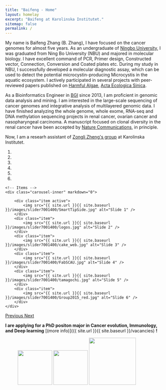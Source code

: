 ```yaml
---
title: "Baifeng - Home"
layout: homelay
excerpt: "Baifeng at Karolinska Institutet."
sitemap: false
permalink: /
---
```


My name is Baifeng Zhang (B. Zhang), I have focused on the cancer genomes for almost five years. As an undergraduate of [Ningbo University](http://iso.nbu.edu.cn), I was graduated from Ning Bo University (NBU) and majored in molecular biology. I have excellent command of PCR, Primer design, Constructed vector, Connection, Conversion and Coated plates etc. During my study in NBU, I successfully developed a molecular diagnostic assay, which can be used to detect the potential microcystin-producing Microcystis in the aquatic ecosystem. I actively participated in several projects with peer-reviewed papers published on [Harmful Algae](https://doi.org/10.1016/j.hal.2014.04.018), [Acta Ecologica Sinica](https://doi.org/10.5846/stxb201308112059).

As a Bioinformatics Engineer in [BGI](https://www.bgi.com/global/) since 2013, I am proficient in genomic data analysis and mining. I am interested in the large-scale sequencing of cancer genomes and integrative analysis of multilayered genomic data. I have finished analyzing the whole genome, whole exome, RNA-seq and DNA methylation sequencing projects in renal cancer, ovarian cancer and nasopharyngeal carcinoma. A manuscript focused on clonal diversity in the renal cancer have been accepted by [Nature Communications](http://zhangbaifeng.github.io/publications/), in principle.

Now, I am a researh assistant of [Zongli Zheng's group](https://ki.se/en/research/zongli-zheng) at Karolinska Institutet.

<div markdown="0" id="carousel" class="carousel slide" data-ride="carousel" data-interval="5000" data-pause="hover" >
    <!-- Menu -->
    <ol class="carousel-indicators">
        <li data-target="#carousel" data-slide-to="0" class="active"></li>
        <li data-target="#carousel" data-slide-to="1"></li>
        <li data-target="#carousel" data-slide-to="2"></li>
        <li data-target="#carousel" data-slide-to="3"></li>
        <li data-target="#carousel" data-slide-to="4"></li>
        <li data-target="#carousel" data-slide-to="5"></li>
    </ol>

    <!-- Items -->
    <div class="carousel-inner" markdown="0">

        <div class="item active">
            <img src="{{ site.url }}{{ site.baseurl }}/images/slider7001400/SmartTipSide.jpg" alt="Slide 1" />
        </div>
        <div class="item">
            <img src="{{ site.url }}{{ site.baseurl }}/images/slider7001400/logos.jpg" alt="Slide 2" />
        </div>
        <div class="item">
            <img src="{{ site.url }}{{ site.baseurl }}/images/slider7001400/cake_web.jpg" alt="Slide 3" />
        </div>
        <div class="item">
            <img src="{{ site.url }}{{ site.baseurl }}/images/slider7001400/FabSCAU.jpg" alt="Slide 4" />
        </div>
        <div class="item">
            <img src="{{ site.url }}{{ site.baseurl }}/images/slider7001400/tamagochi.jpg" alt="Slide 5" />
        </div>
        <div class="item">
            <img src="{{ site.url }}{{ site.baseurl }}/images/slider7001400/Group2015_red.jpg" alt="Slide 6" />
        </div>
    </div> 
  <a class="left carousel-control" href="#carousel" role="button" data-slide="prev">
    <span class="glyphicon glyphicon-chevron-left" aria-hidden="true"></span>
    <span class="sr-only">Previous</span>
  </a>
  <a class="right carousel-control" href="#carousel" role="button" data-slide="next">
    <span class="glyphicon glyphicon-chevron-right" aria-hidden="true"></span>
    <span class="sr-only">Next</span>
  </a>
</div>

 **I are applying for a PhD positon major in Cancer evolution, Immunology, and Deep learning** [(more info)]({{ site.url }}{{ site.baseurl }}/vacancies) **!**
 

<figure class="fourth">
  <img src="{{ site.url }}{{ site.baseurl }}/images/logopic/BGI_Logo.png" style="width: 110px">
  <img src="{{ site.url }}{{ site.baseurl }}/images/logopic/MWLC_Logo.JPG" style="width: 110px">
  <img src="{{ site.url }}{{ site.baseurl }}/images/logopic/NBU_Logo.jpg" style="width: 150px">
</figure>






